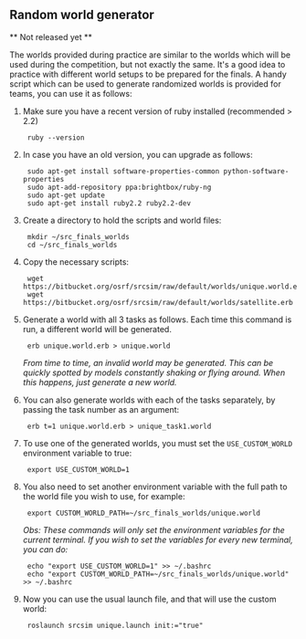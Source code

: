 ## Random world generator

** Not released yet **

The worlds provided during practice are similar to the worlds which will be used
during the competition, but not exactly the same. It's a good idea to practice
with different world setups to be prepared for the finals. A handy script which
can be used to generate randomized worlds is provided for teams, you can use it
as follows:

1. Make sure you have a recent version of ruby installed (recommended > 2.2)

        ruby --version

1. In case you have an old version, you can upgrade as follows:

        sudo apt-get install software-properties-common python-software-properties
        sudo apt-add-repository ppa:brightbox/ruby-ng
        sudo apt-get update
        sudo apt-get install ruby2.2 ruby2.2-dev

1. Create a directory to hold the scripts and world files:

        mkdir ~/src_finals_worlds
        cd ~/src_finals_worlds

1. Copy the necessary scripts:

        wget https://bitbucket.org/osrf/srcsim/raw/default/worlds/unique.world.erb
        wget https://bitbucket.org/osrf/srcsim/raw/default/worlds/satellite.erb

1. Generate a world with all 3 tasks as follows. Each time this command is run,
   a different world will be generated.

        erb unique.world.erb > unique.world

    *From time to time, an invalid world may be generated. This can be quickly
     spotted by models constantly shaking or flying around. When this happens,
     just generate a new world.*

1. You can also generate worlds with each of the tasks separately, by passing
   the task number as an argument:

        erb t=1 unique.world.erb > unique_task1.world

1. To use one of the generated worlds, you must set the `USE_CUSTOM_WORLD`
   environment variable to true:

        export USE_CUSTOM_WORLD=1

1. You also need to set another environment variable with the full path to the
   world file you wish to use, for example:

        export CUSTOM_WORLD_PATH=~/src_finals_worlds/unique.world

    *Obs: These commands will only set the environment variables for the current
     terminal. If you wish to set the variables for every new terminal, you can
     do:*

        echo "export USE_CUSTOM_WORLD=1" >> ~/.bashrc
        echo "export CUSTOM_WORLD_PATH=~/src_finals_worlds/unique.world" >> ~/.bashrc

1. Now you can use the usual launch file, and that will use the custom world:

        roslaunch srcsim unique.launch init:="true"
